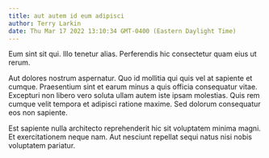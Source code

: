 ```yaml
---
title: aut autem id eum adipisci
author: Terry Larkin
date: Thu Mar 17 2022 13:10:34 GMT-0400 (Eastern Daylight Time)
---
```

Eum sint sit qui. Illo tenetur alias. Perferendis hic consectetur quam eius ut rerum.

 Aut dolores nostrum aspernatur. Quo id mollitia qui quis vel at sapiente et cumque. Praesentium sint et earum minus a quis officia consequatur vitae. Excepturi non libero vero soluta ullam autem iste ipsam molestias. Quis rem cumque velit tempora et adipisci ratione maxime. Sed dolorum consequatur eos non sapiente.

 Est sapiente nulla architecto reprehenderit hic sit voluptatem minima magni. Et exercitationem neque nam. Aut nesciunt repellat sequi natus nisi nobis voluptatem pariatur.